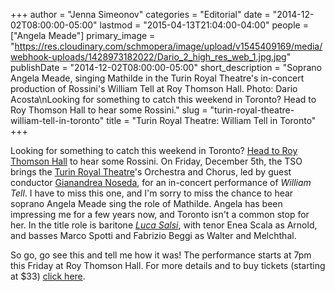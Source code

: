 +++
author = "Jenna Simeonov"
categories = "Editorial"
date = "2014-12-02T08:00:00-05:00"
lastmod = "2015-04-13T21:04:00-04:00"
people = ["Angela Meade"]
primary_image = "https://res.cloudinary.com/schmopera/image/upload/v1545409169/media/webhook-uploads/1428973182022/Dario_2_high_res_web_1.jpg.jpg"
publishDate = "2014-12-02T08:00:00-05:00"
short_description = "Soprano Angela Meade, singing Mathilde in the Turin Royal Theatre&#039;s in-concert production of Rossini&#039;s William Tell at Roy Thomson Hall. Photo: Dario Acosta\nLooking for something to catch this weekend in Toronto? Head to Roy Thomson Hall to hear some Rossini."
slug = "turin-royal-theatre-william-tell-in-toronto"
title = "Turin Royal Theatre: William Tell in Toronto"
+++

Looking for something to catch this weekend in Toronto? [Head to Roy Thomson Hall](http://www.tso.ca/en-ca/concerts-and-tickets/2014-2015-Season/EventDetails/William-Tell-Turin-Royal-Theatre.aspx) to hear some Rossini. On Friday, December 5th, the TSO brings the [Turin Royal Theatre](http://www.teatroregio.torino.it/en/node/4163/locandina)'s Orchestra and Chorus, led&nbsp;by guest conductor [Gianandrea Noseda](http://www.gianandreanoseda.com/home.aspx), for an in-concert performance of *William Tell*. I have to miss this one, and I'm sorry to miss the chance to hear soprano Angela Meade sing the role of Mathilde. Angela has been impressing me for a few years now, and Toronto isn't a common stop for her. In the title role is baritone [*Luca Salsi*](https://twitter.com/rigoletto75), with tenor Enea Scala</a> as Arnold, and basses Marco Spotti and Fabrizio Beggi as Walter and Melchthal.

So go, go see this and tell me how it was! The performance starts at 7pm this Friday at Roy Thomson Hall. For more details and to buy tickets (starting at $33) [click here](http://www.tso.ca/en-ca/concerts-and-tickets/2014-2015-Season/EventDetails/William-Tell-Turin-Royal-Theatre.aspx).

